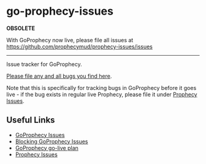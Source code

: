 # go-prophecy-issues

**OBSOLETE**

With GoProphecy now live, please file all issues at https://github.com/prophecymud/prophecy-issues/issues

---

Issue tracker for GoProphecy.

[Please file any and all bugs you find here](https://github.com/prophecymud/go-prophecy-issues/issues/new).

Note that this is specifically for tracking bugs in GoProphecy before it goes live - if the bug exists in regular live Prophecy, please file it under [Prophecy Issues](https://github.com/prophecymud/prophecy-issues/issues).

## Useful Links

* [GoProphecy Issues](https://github.com/prophecymud/go-prophecy-issues/issues/)
* [Blocking GoProphecy Issues](https://github.com/prophecymud/go-prophecy-issues/issues?utf8=✓&q=is%3Aissue+is%3Aopen+-label%3Apost-release)
* [GoProphecy go-live plan](https://github.com/prophecymud/go-prophecy-issues/issues/29)
* [Prophecy Issues](https://github.com/prophecymud/prophecy-issues/issues)

